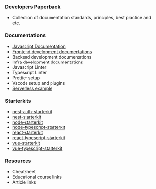 ### Developers Paperback
 - Collection of documentation standards, principles, best practice and etc.


### Documentations
 - [Javascript Documentation](https://github.com/airbnb/javascript)
 - [Frontend development documentations](https://github.com/juztinlazaro/developers-paperback/blob/master/Frontend%20Standards%20and%20Practices/Home.md)
 - Backend development documentations
 - Infra development documentations
 - Javascript Linter
 - Typescript Linter
 - Prettier setup
 - Vscode setup and plugins
 - [Serverless example](https://github.com/serverless/examples)

### Starterkits
  - [nest-auth-starterkit](https://github.com/juztinlazaro/nest-auth-api-starterkit)
  - [nest-starterkit]()
  - [node-starterkit]()
  - [node-typescript-starterkit]()
  - [react-starterkit](https://github.com/juztinlazaro/react-starter-kit)
  - [react-typescript-starterkit](https://github.com/juztinlazaro/react-starter-kit-ts)
  - [vue-starterkit](https://github.com/juztinlazaro/vue-starter-kit)
  - [vue-typescript-starterkit]()


### Resources
 - Cheatsheet
 - Educational course links
 - Article links